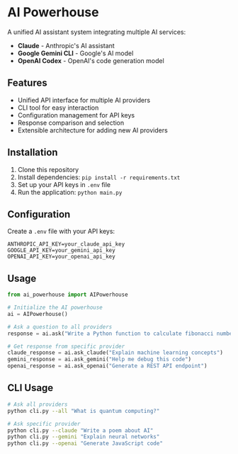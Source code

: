 # AI Powerhouse

A unified AI assistant system integrating multiple AI services:
- **Claude** - Anthropic's AI assistant
- **Google Gemini CLI** - Google's AI model
- **OpenAI Codex** - OpenAI's code generation model

## Features

- Unified API interface for multiple AI providers
- CLI tool for easy interaction
- Configuration management for API keys
- Response comparison and selection
- Extensible architecture for adding new AI providers

## Installation

1. Clone this repository
2. Install dependencies: `pip install -r requirements.txt`
3. Set up your API keys in `.env` file
4. Run the application: `python main.py`

## Configuration

Create a `.env` file with your API keys:

```
ANTHROPIC_API_KEY=your_claude_api_key
GOOGLE_API_KEY=your_gemini_api_key
OPENAI_API_KEY=your_openai_api_key
```

## Usage

```python
from ai_powerhouse import AIPowerhouse

# Initialize the AI powerhouse
ai = AIPowerhouse()

# Ask a question to all providers
response = ai.ask("Write a Python function to calculate fibonacci numbers")

# Get response from specific provider
claude_response = ai.ask_claude("Explain machine learning concepts")
gemini_response = ai.ask_gemini("Help me debug this code")
openai_response = ai.ask_openai("Generate a REST API endpoint")
```

## CLI Usage

```bash
# Ask all providers
python cli.py --all "What is quantum computing?"

# Ask specific provider
python cli.py --claude "Write a poem about AI"
python cli.py --gemini "Explain neural networks"
python cli.py --openai "Generate JavaScript code"
```
